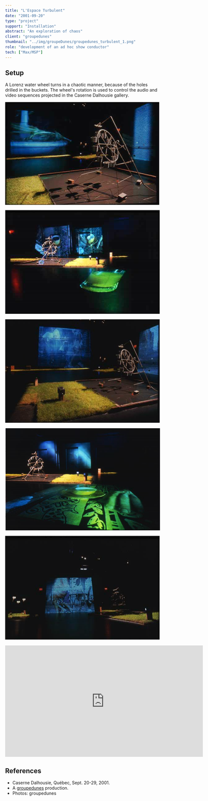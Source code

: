 ```yaml
---
title: "L'Espace Turbulent"
date: "2001-09-20"
type: "project" 
support: "Installation"
abstract: "An exploration of chaos"
client: "groupedunes"
thumbnail: "../img/groupeDunes/groupedunes_turbulent_1.png"
role: "development of an ad hoc show conductor"
tech: ["Max/MSP"]
---
```



## Setup

A Lorenz water wheel turns in a chaotic manner, because of the holes drilled in the buckets. The wheel's rotation is used to control the audio and video sequences projected in the Caserne Dalhousie gallery.

![© groupedunes](../img/groupeDunes/groupedunes_turbulent_1.png)


![© groupedunes](../img/groupeDunes/groupedunes_turbulent_2.png)


![© groupedunes](../img/groupeDunes/groupedunes_turbulent_3.png)


![© groupedunes](../img/groupeDunes/groupedunes_turbulent_4.png)


![© groupedunes](../img/groupeDunes/groupedunes_turbulent_5.png)


<div class="iframe-container">
<iframe src="https://player.vimeo.com/video/340169209" width="640" height="360" frameborder="0" allow="autoplay; fullscreen" allowfullscreen></iframe>
</div>

## References
- Caserne Dalhousie, Québec, Sept. 20-29, 2001.
- A [groupedunes](http://www.groupedunes.fr) production.
- Photos: groupedunes

